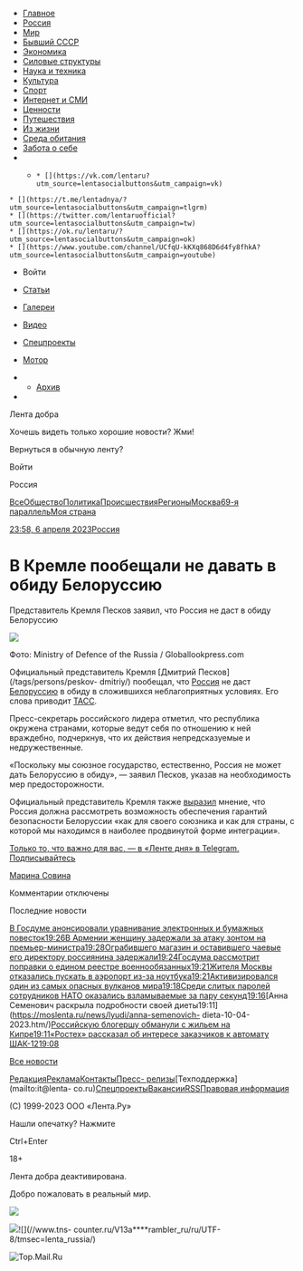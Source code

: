   * [Главное](/)
  * [Россия](/rubrics/russia/)
  * [Мир](/rubrics/world/)
  * [Бывший СССР](/rubrics/ussr/)
  * [Экономика](/rubrics/economics/)
  * [Силовые структуры](/rubrics/forces/)
  * [Наука и техника](/rubrics/science/)
  * [Культура](/rubrics/culture/)
  * [Спорт](/rubrics/sport/)
  * [Интернет и СМИ](/rubrics/media/)
  * [Ценности ](/rubrics/style/)
  * [Путешествия](/rubrics/travel/)
  * [Из жизни](/rubrics/life/)
  * [Среда обитания](/rubrics/realty/)
  * [Забота о себе](/rubrics/wellness/)
  *   *     * [](https://vk.com/lentaru?utm_source=lentasocialbuttons&utm_campaign=vk)
    * [](https://t.me/lentadnya/?utm_source=lentasocialbuttons&utm_campaign=tlgrm)
    * [](https://twitter.com/lentaruofficial?utm_source=lentasocialbuttons&utm_campaign=tw)
    * [](https://ok.ru/lentaru/?utm_source=lentasocialbuttons&utm_campaign=ok)
    * [](https://www.youtube.com/channel/UCfqU-kKXq868D6d4fy8fhkA?utm_source=lentasocialbuttons&utm_campaign=youtube)
  * Войти[](/my/dashboard)

  * [Статьи](/parts/text/)
  * [Галереи](/parts/photo/)
  * [Видео](/parts/video/)
  * [Спецпроекты](/specprojects/editor_choice/)
  * [Мотор](https://motor.ru/?utm_source=menu_lenta)
  *   * [Архив](https://lenta.ru/archive/)
  * 

[](/)

Лента добра

Хочешь видеть только хорошие новости? Жми!

Вернуться в обычную ленту?

Войти[](/my/dashboard)

Россия

[Все](/rubrics/russia/)[Общество](/rubrics/russia/society/)[Политика](/rubrics/russia/politic/)[Происшествия](/rubrics/russia/accident/)[Регионы](/rubrics/russia/regions/)[Москва](/rubrics/russia/moscow/)[69-я
параллель](/rubrics/russia/nornik/)[Моя страна](/rubrics/russia/mycountry/)

[23:58, 6 апреля 2023](/2023/04/06/)[Россия](/rubrics/russia/)

# В Кремле пообещали не давать в обиду Белоруссию

Представитель Кремля Песков заявил, что Россия не даст в обиду Белоруссию

![](https://icdn.lenta.ru/images/2023/04/06/23/20230406235907362/owl_detail_240_b14734dec8774e87e62f8607d0643387.jpg)

Фото: Ministry of Defence of the Russia / Globallookpress.com

Официальный представитель Кремля [Дмитрий Песков](/tags/persons/peskov-
dmitriy/) пообещал, что [Россия](/tags/geo/rf/) не даст
[Белоруссию](/tags/geo/belorussiya/) в обиду в сложившихся неблагоприятных
условиях. Его слова приводит [ТАСС](http://tass.ru/).

Пресс-секретарь российского лидера отметил, что республика окружена странами,
которые ведут себя по отношению к ней враждебно, подчеркнув, что их действия
непредсказуемые и недружественные.

«Поскольку мы союзное государство, естественно, Россия не может дать
Белоруссию в обиду», — заявил Песков, указав на необходимость мер
предосторожности.

Официальный представитель Кремля также
[выразил](https://lenta.ru/news/2023/04/06/kls/) мнение, что Россия должна
рассмотреть возможность обеспечения гарантий безопасности Белоруссии «как для
своего союзника и как для страны, с которой мы находимся в наиболее
продвинутой форме интеграции».  

[ Только то, что важно для вас, — в «Ленте дня» в Telegram. Подписывайтесь
](https://t.me/lentadnya)

[Марина Совина](/parts/authors/sovina/)

Комментарии отключены

Последние новости

[В Госдуме анонсировали уравнивание электронных и бумажных
повесток19:26](/news/2023/04/10/povestki/)[В Армении женщину задержали за
атаку зонтом на премьер-министра19:28](/news/2023/04/10/zontik/)[Ограбившего
магазин и оставившего чаевые его директору россиянина
задержали19:24](/news/2023/04/10/chaevie/)[Госдума рассмотрит поправки о
едином реестре военнообязанных19:21](/news/2023/04/10/popravki_reestr/)[Жителя
Москвы отказались пускать в аэропорт из-за
ноутбука19:21](/news/2023/04/10/laptop/)[Активизировался один из самых опасных
вулканов мира19:18](/news/2023/04/10/volcano/)[Среди слитых паролей
сотрудников НАТО оказались взламываемые за пару
секунд19:16](/news/2023/04/10/nato_paroli/)[Анна Семенович раскрыла
подробности своей диеты19:11](https://moslenta.ru/news/lyudi/anna-semenovich-
dieta-10-04-2023.htm/)[Российскую блогершу обманули с жильем на
Кипре19:11](/news/2023/04/10/lenina/)[«Ростех» рассказал об интересе
заказчиков к автомату ШАК-1219:08](/news/2023/04/10/shak/)

[Все новости](/parts/news/)

[Редакция](/info/)[Реклама](/info/posts/sales)[Контакты](/info/posts/contacts)[Пресс-
релизы](/parts/pressreleases/)[Техподдержка](mailto:it@lenta-
co.ru)[Спецпроекты](/specprojects/)[Вакансии](https://ramblergroup.com/career)[RSS](/rss)[Правовая
информация](/legal)

(C) 1999-2023 ООО «Лента.Ру»

Нашли опечатку? Нажмите

Ctrl+Enter

18+

Лента добра деактивирована.

Добро пожаловать в реальный мир.

![](//mc.yandex.ru/watch/27714477)

![](//counter.rambler.ru/top100.cnt?pid=80674)![](//www.tns-
counter.ru/V13a****rambler_ru/ru/UTF-8/tmsec=lenta_russia/)

![Top.Mail.Ru](https://top-fwz1.mail.ru/counter?id=3311946;js=na)

